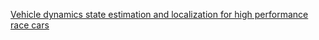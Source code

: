 [Vehicle dynamics state estimation and localization for high performance race cars](obsidian://open?vault=Masters%20Notes&file=Vehicle_dynamics_state%20estimation_and_localization_for_high_performance_race_cars.pdf)





